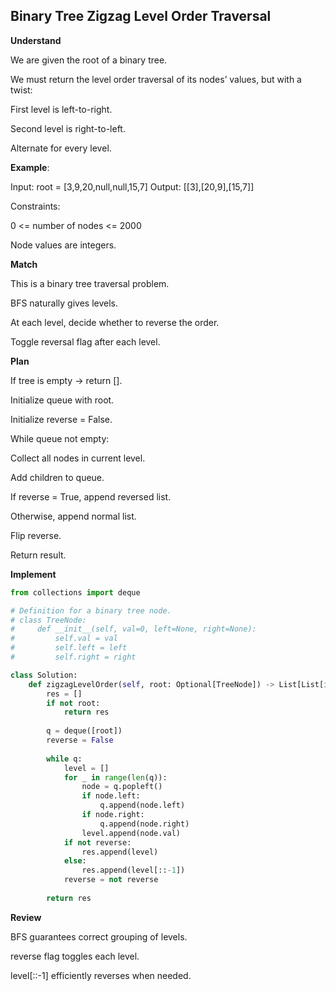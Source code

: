 ## Binary Tree Zigzag Level Order Traversal
**Understand**

We are given the root of a binary tree.

We must return the level order traversal of its nodes’ values, but with a twist:

First level is left-to-right.

Second level is right-to-left.

Alternate for every level.

**Example**:

Input: root = [3,9,20,null,null,15,7]
Output: [[3],[20,9],[15,7]]


Constraints:

0 <= number of nodes <= 2000

Node values are integers.

**Match**

This is a binary tree traversal problem.

BFS naturally gives levels.

At each level, decide whether to reverse the order.

Toggle reversal flag after each level.

**Plan**

If tree is empty → return [].

Initialize queue with root.

Initialize reverse = False.

While queue not empty:

Collect all nodes in current level.

Add children to queue.

If reverse = True, append reversed list.

Otherwise, append normal list.

Flip reverse.

Return result.

**Implement**
```py
from collections import deque

# Definition for a binary tree node.
# class TreeNode:
#     def __init__(self, val=0, left=None, right=None):
#         self.val = val
#         self.left = left
#         self.right = right

class Solution:
    def zigzagLevelOrder(self, root: Optional[TreeNode]) -> List[List[int]]:
        res = []
        if not root:
            return res
        
        q = deque([root])
        reverse = False
        
        while q:
            level = []
            for _ in range(len(q)):
                node = q.popleft()
                if node.left:
                    q.append(node.left)
                if node.right:
                    q.append(node.right)
                level.append(node.val)
            if not reverse:
                res.append(level)
            else:
                res.append(level[::-1])
            reverse = not reverse
        
        return res
```

**Review**

BFS guarantees correct grouping of levels.

reverse flag toggles each level.

level[::-1] efficiently reverses when needed.